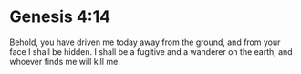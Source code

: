 # Genesis 4:14

Behold, you have driven me today away from the ground, and from your face I shall be hidden. I shall be a fugitive and a wanderer on the earth, and whoever finds me will kill me.
